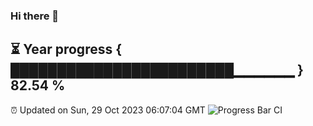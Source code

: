 ### Hi there 👋
⏳ Year progress { ████████████████████████▁▁▁▁▁▁ } 82.54 %
---
⏰ Updated on Sun, 29 Oct 2023 06:07:04 GMT
![Progress Bar CI](https://github.com/Moyi321/Moyi321/workflows/Progress%20Bar%20CI/badge.svg)
